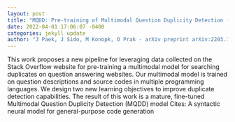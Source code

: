 ```yaml
--- 
layout: post 
title: "MQDD: Pre-training of Multimodal Question Duplicity Detection for Software Engineering Domain" 
date: 2022-04-01 17:06:07 -0400 
categories: jekyll update 
author: "J Paek, J Sido, M Konopk, O Prak - arXiv preprint arXiv:2203.14093, 2022" 
--- 
```

This work proposes a new pipeline for leveraging data collected on the Stack Overflow website for pre-training a multimodal model for searching duplicates on question answering websites. Our multimodal model is trained on question descriptions and source codes in multiple programming languages. We design two new learning objectives to improve duplicate detection capabilities. The result of this work is a mature, fine-tuned Multimodal Question Duplicity Detection (MQDD) model Cites: A syntactic neural model for general-purpose code generation